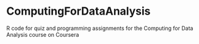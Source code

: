 ComputingForDataAnalysis
========================

R code for quiz and programming assignments for the Computing for Data Analysis course on Coursera